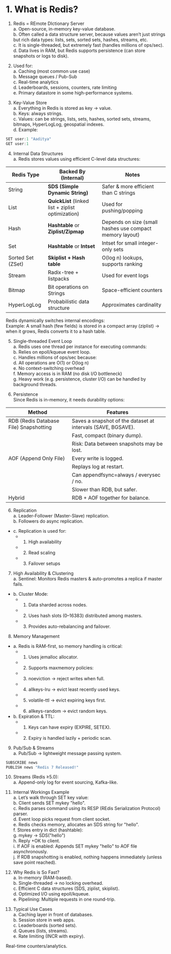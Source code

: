 # 1. What is Redis?

1. Redis = REmote DIctionary Server  
  a. Open-source, in-memory key-value database.  
  b. Often called a data structure server, because values aren’t just strings but rich data types: lists, sets, sorted sets, hashes, streams, etc.  
  c. It is single-threaded, but extremely fast (handles millions of ops/sec).  
  d. Data lives in RAM, but Redis supports persistence (can store snapshots or logs to disk).  

2. Used for:  
  a. Caching (most common use case)  
  b. Message queues / Pub-Sub  
  c. Real-time analytics  
  d. Leaderboards, sessions, counters, rate limiting  
  e. Primary datastore in some high-performance systems.  

3. Key-Value Store  
  a. Everything in Redis is stored as key → value.  
  b. Keys: always strings.  
  c. Values: can be strings, lists, sets, hashes, sorted sets, streams, bitmaps, HyperLogLog, geospatial indexes.  
  d. Example:  
```java
SET user:1 "Aaditya"
GET user:1
```

4. Internal Data Structures  
  a. Redis stores values using efficient C-level data structures:  

  | Redis Type        | Backed By (Internal)                               | Notes                                                    |
  | ----------------- | -------------------------------------------------- | -------------------------------------------------------- |
  | String            | **SDS (Simple Dynamic String)**                    | Safer & more efficient than C strings                    |
  | List              | **QuickList** (linked list + ziplist optimization) | Used for pushing/popping                                 |
  | Hash              | **Hashtable** or **Ziplist/Zipmap**                | Depends on size (small hashes use compact memory layout) |
  | Set               | **Hashtable** or **Intset**                        | Intset for small integer-only sets                       |
  | Sorted Set (ZSet) | **Skiplist + Hash table**                          | O(log n) lookups, supports ranking                       |
  | Stream            | Radix-tree + listpacks                             | Used for event logs                                      |
  | Bitmap            | Bit operations on Strings                          | Space-efficient counters                                 |
  | HyperLogLog       | Probabilistic data structure                       | Approximates cardinality                                 |

Redis dynamically switches internal encodings:  
Example: A small hash (few fields) is stored in a compact array (ziplist) → when it grows, Redis converts it to a hash table.  

5. Single-threaded Event Loop  
  a. Redis uses one thread per instance for executing commands:  
  b. Relies on epoll/kqueue event loop.  
  c. Handles millions of ops/sec because:  
  d. All operations are O(1) or O(log n)  
  e. No context-switching overhead  
  f. Memory access is in RAM (no disk I/O bottleneck)  
  g. Heavy work (e.g. persistence, cluster I/O) can be handled by background threads.  

6. Persistence  
Since Redis is in-memory, it needs durability options: 

  | Method | Features |
  |--------|----------|
  | RDB (Redis Database File) Snapshotting | Saves a snapshot of the dataset at intervals (SAVE, BGSAVE). |
  | | Fast, compact (binary dump). |
  | | Risk: Data between snapshots may be lost. |
  | AOF (Append Only File) | Every write is logged. |
  | | Replays log at restart. |
  | | Can appendfsync=always / everysec / no. |
  | | Slower than RDB, but safer. |
  | Hybrid | RDB + AOF together for balance. |

6. Replication  
  a. Leader-Follower (Master-Slave) replication.  
  b. Followers do async replication.  
  - c. Replication is used for:  
    - 1. High availability  
    - 2. Read scaling  
    - 3. Failover setups  

7. High Availability & Clustering  
  a. Sentinel: Monitors Redis masters & auto-promotes a replica if master fails.  
  - b. Cluster Mode:  
    - 1. Data sharded across nodes.  
    - 2. Uses hash slots (0–16383) distributed among masters.  
    - 3. Provides auto-rebalancing and failover.  

8. Memory Management  
  - a. Redis is RAM-first, so memory handling is critical:  
    - 1. Uses jemalloc allocator.  
    - 2. Supports maxmemory policies:  
    - 3. noeviction → reject writes when full.  
    - 4. allkeys-lru → evict least recently used keys.  
    - 5. volatile-ttl → evict expiring keys first.  
    - 6. allkeys-random → evict random keys.  
  - b. Expiration & TTL:  
    - 1. Keys can have expiry (EXPIRE, SETEX).  
    - 2. Expiry is handled lazily + periodic scan.  

9. Pub/Sub & Streams  
  a. Pub/Sub → lightweight message passing system.  
```java
SUBSCRIBE news
PUBLISH news "Redis 7 Released!"
```

10. Streams (Redis ≥5.0):  
  a. Append-only log for event sourcing, Kafka-like.

11. Internal Workings Example  
  a. Let’s walk through SET key value:  
  b. Client sends SET mykey "hello".  
  c. Redis parses command using its RESP (REdis Serialization Protocol) parser.  
  d. Event loop picks request from client socket.  
  e. Redis checks memory, allocates an SDS string for "hello".  
  f. Stores entry in dict (hashtable):  
  g. mykey → SDS("hello")  
  h. Reply +OK to client.  
  i. If AOF is enabled: Appends SET mykey "hello" to AOF file asynchronously.  
  j. If RDB snapshotting is enabled, nothing happens immediately (unless save point reached).  

12. Why Redis is So Fast?  
  a. In-memory (RAM-based).  
  b. Single-threaded → no locking overhead.  
  c. Efficient C data structures (SDS, ziplist, skiplist).  
  d. Optimized I/O using epoll/kqueue.  
  e. Pipelining: Multiple requests in one round-trip.  

13. Typical Use Cases  
  a. Caching layer in front of databases.  
  b. Session store in web apps.  
  c. Leaderboards (sorted sets).  
  d. Queues (lists, streams).  
  e. Rate limiting (INCR with expiry).  

Real-time counters/analytics.
